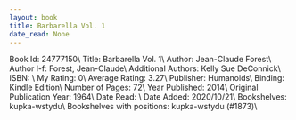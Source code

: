 ```yaml
---
layout: book
title: Barbarella Vol. 1
date_read: None
---
```


Book Id: 24777150\ 
Title: Barbarella Vol. 1\ 
Author: Jean-Claude Forest\ 
Author l-f: Forest, Jean-Claude\ 
Additional Authors: Kelly Sue DeConnick\ 
ISBN: \ 
My Rating: 0\ 
Average Rating: 3.27\ 
Publisher: Humanoids\ 
Binding: Kindle Edition\ 
Number of Pages: 72\ 
Year Published: 2014\ 
Original Publication Year: 1964\ 
Date Read: \ 
Date Added: 2020/10/21\ 
Bookshelves: kupka-wstydu\ 
Bookshelves with positions: kupka-wstydu (#1873)\ 

